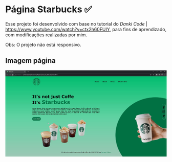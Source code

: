 # Página Starbucks ✅

Esse projeto foi desenvolvido com base no tutorial do *Danki Code* | https://www.youtube.com/watch?v=ctx2h60FUIY, para fins de aprendizado, com modificações realizadas por mim.

Obs: O projeto não está responsivo.

## Imagem página

![Captura1](/images/print.jpg)
